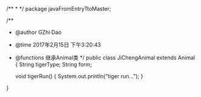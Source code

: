 /**
 * 
 */
package javaFromEntryTtoMaster;

/**
 * @author GZhi·Dao
 * @time 2017年2月15日 下午3:20:43
 * @functions 继承Animal类
 */
public class JiChengAnimal extends Animal {
	String tigerType;
	String form;

	void tigerRun() {
		System.out.println("tiger run...");
	}

}

